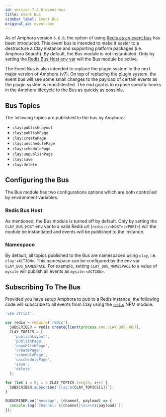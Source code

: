```yaml
---
id: version-7.4.0-event-bus
title: Event Bus
sidebar_label: Event Bus
original_id: event-bus
---
```


As of Amphora version `6.6.0`, the option of using [Redis as an event bus](https://redis.io/topics/pubsub) has been introduced. This event bus is intended to make it easier to a destructure a Clay instance and supporting platform packages \(i.e. Amphora Search\). By default, the Bus module is not instantiated. Only by setting the [Redis Bus Host env var](event-bus#redis-bus-host) will the Bus module be active.

The Event Bus is also intended to replace the plugin system in the next major version of Amphora \(v7\). On top of replacing the plugin system, the event bus will see some small changes to the payload of certain events as the plugin system is rearchitected. The end goal is to expose specific hooks in the Amphora lifecycle to the Bus as quickly as possible.

## Bus Topics

The following topics are published to the bus by Amphora:

* `clay:publishLayout`
* `clay:publishPage`
* `clay:createPage`
* `clay:unschedulePage`
* `clay:schedulePage`
* `clay:unpublishPage`
* `clay:save`
* `clay:delete`

## Configuring the Bus

The Bus module has two configurations options which are both controlled by environment variables.

### Redis Bus Host

As mentioned, the Bus module is turned off by default. Only by setting the `CLAY_BUS_HOST` env var to a valid Redis url \(`redis://<HOST>:<PORT>`\) will the module be instantiated and events will be published to the instance.

### Namespace

By default, all topics published to the Bus are namespaced using `clay`, i.e. `clay:<ACTION>`. This namespace can be configured by the env var `CLAY_BUS_NAMESPACE`. For example, setting `CLAY_BUS_NAMESPACE` to a value of `mysite` will publish all events as `mysite:<ACTION>`.

## Subscribing To The Bus

Provided you have setup Amphora to pub to a Redis instance, the following code will subscribe to all events from Clay using the [`redis`](https://www.npmjs.com/package/redis) NPM module.

```javascript
'use strict';

var redis = require('redis'),
  SUBSCRIBER = redis.createClient(process.env.CLAY_BUS_HOST),
  CLAY_TOPICS = [
    'publishLayout',
    'publishPage',
    'unpublishPage',
    'createPage',
    'schedulePage',
    'unschedulePage',
    'save',
    'delete'
  ];

for (let i = 0; i < CLAY_TOPICS.length; i++) {
  SUBSCRIBER.subscribe(`clay:${CLAY_TOPICS[i]}`);
}

SUBSCRIBER.on('message', (channel, payload) => {
  console.log(`Channel: ${channel}\n\n\n${payload}`);
});
```

